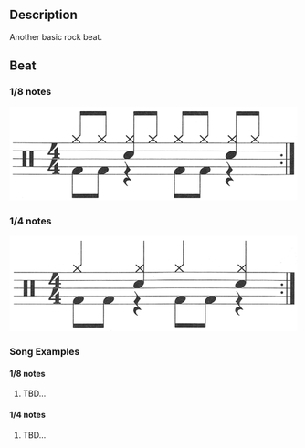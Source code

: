## Description

Another basic rock beat.

## Beat

### 1/8 notes

![5-8th-notes](5-8th.png)

### 1/4 notes

![5-4th-notes](5-4th.png)

### Song Examples

#### 1/8 notes

1. TBD...

#### 1/4 notes

1. TBD...